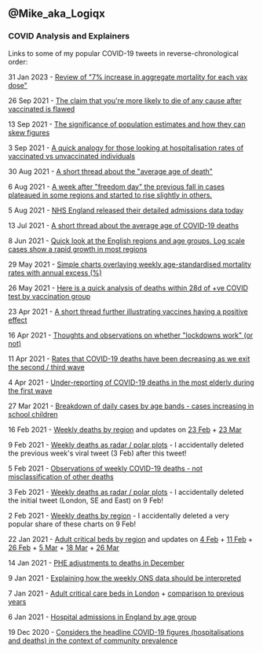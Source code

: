 ## @Mike_aka_Logiqx

### COVID Analysis and Explainers

Links to some of my popular COVID-19 tweets in reverse-chronological order:

31 Jan 2023 - [Review of "7% increase in aggregate mortality for each vax dose"](https://twitter.com/Mike_aka_Logiqx/status/1621079914643349505)

26 Sep 2021 - [The claim that you're more likely to die of any cause after vaccinated is flawed](https://twitter.com/Mike_aka_Logiqx/status/1442090955885137920?s=20)

13 Sep 2021 - [The significance of population estimates and how they can skew figures](https://twitter.com/Mike_aka_Logiqx/status/1436982536039772161?s=20)

3 Sep 2021 - [A quick analogy for those looking at hospitalisation rates of vaccinated vs unvaccinated individuals](https://twitter.com/Mike_aka_Logiqx/status/1433361132023132160)

30 Aug 2021 - [A short thread about the "average age of death"](https://twitter.com/Mike_aka_Logiqx/status/1432398355423010819?s=20)

6 Aug 2021 - [A week after "freedom day" the previous fall in cases plateaued in some regions and started to rise slightly in others.](https://twitter.com/Mike_aka_Logiqx/status/1423568424937172992?s=20)

5 Aug 2021 - [NHS England released their detailed admissions data today](https://twitter.com/Mike_aka_Logiqx/status/1423407555146092547?s=20)

13 Jul 2021 - [A short thread about the average age of COVID-19 deaths](https://twitter.com/Mike_aka_Logiqx/status/1414899423704985603?s=20)

8 Jun 2021 - [Quick look at the English regions and age groups. Log scale cases show a rapid growth in most regions](https://twitter.com/Mike_aka_Logiqx/status/1402162700151631872?s=20)

29 May 2021 - [Simple charts overlaying weekly age-standardised mortality rates with annual excess (%)](https://twitter.com/Mike_aka_Logiqx/status/1398606598579408898?s=20)

26 May 2021 - [Here is a quick analysis of deaths within 28d of +ve COVID test by vaccination group](https://twitter.com/Mike_aka_Logiqx/status/1397516512005591042?s=20)

23 Apr 2021 - [A short thread further illustrating vaccines having a positive effect](https://twitter.com/Mike_aka_Logiqx/status/1385676988992610309?s=20)

16 Apr 2021 - [Thoughts and observations on whether "lockdowns work" (or not)](https://twitter.com/Mike_aka_Logiqx/status/1382958431552876545?s=20)

11 Apr 2021 - [Rates that COVID-19 deaths have been decreasing as we exit the second / third wave](https://twitter.com/Mike_aka_Logiqx/status/1381175166508621825?s=20)

4 Apr 2021 - [Under-reporting of COVID-19 deaths in the most elderly during the first wave](https://twitter.com/Mike_aka_Logiqx/status/1378639743978762241?s=20)

27 Mar 2021 - [Breakdown of daily cases by age bands - cases increasing in school children](https://twitter.com/Mike_aka_Logiqx/status/1375762237600727040?s=20)

16 Feb 2021 - [Weekly deaths by region](https://twitter.com/Mike_aka_Logiqx/status/1361648140105957377?s=20) and updates on [23 Feb](https://twitter.com/Mike_aka_Logiqx/status/1364168915606249473?s=20) + [23 Mar](https://twitter.com/Mike_aka_Logiqx/status/1374386415216173066?s=20)

9 Feb 2021 - [Weekly deaths as radar / polar plots](https://twitter.com/Mike_aka_Logiqx/status/1359097004723482626?s=20) - I accidentally deleted the previous week's viral tweet (3 Feb) after this tweet!

5 Feb 2021 - [Observations of weekly COVID-19 deaths - not misclassification of other deaths](https://twitter.com/Mike_aka_Logiqx/status/1357646891220099076?s=20)

3 Feb 2021 - [Weekly deaths as radar / polar plots](https://twitter.com/Mike_aka_Logiqx/status/1357024303238307842) - I accidentally deleted the initial tweet (London, SE and East) on 9 Feb!

2 Feb 2021 - [Weekly deaths by region](https://twitter.com/Mike_aka_Logiqx/status/1356544215229075456?s=20) - I accidentally deleted a very popular share of these charts on 9 Feb!

22 Jan 2021 - [Adult critical beds by region](https://twitter.com/Mike_aka_Logiqx/status/1352541529173327873?s=20) and updates on [4 Feb](https://twitter.com/Mike_aka_Logiqx/status/1357275609827844096?s=20) + [11 Feb](https://twitter.com/Mike_aka_Logiqx/status/1359903960019173387?s=20) + [26 Feb](https://twitter.com/Mike_aka_Logiqx/status/1365356856261107712?s=20) + [5 Mar](https://twitter.com/Mike_aka_Logiqx/status/1367761339171696648?s=20) + [18 Mar](https://twitter.com/Mike_aka_Logiqx/status/1372615847328370690?s=20) + [26 Mar](https://twitter.com/Mike_aka_Logiqx/status/1375529985734246403?s=20)

14 Jan 2021 - [PHE adjustments to deaths in December](https://twitter.com/Mike_aka_Logiqx/status/1349728425963970569?s=20)

9 Jan 2021 - [Explaining how the weekly ONS data should be interpreted](https://twitter.com/Mike_aka_Logiqx/status/1347912839479128064?s=20)

7 Jan 2021 - [Adult critical care beds in London](https://twitter.com/Mike_aka_Logiqx/status/1347327130208710656?s=20) + [comparison to previous years](https://twitter.com/Mike_aka_Logiqx/status/1347533215314173952?s=20)

6 Jan 2021 - [Hospital admissions in England by age group](https://twitter.com/Mike_aka_Logiqx/status/1346898507978911745?s=20)

19 Dec 2020 - [Considers the headline COVID-19 figures (hospitalisations and deaths) in the context of community prevalence](https://twitter.com/Mike_aka_Logiqx/status/1340225714319224834?s=20)

